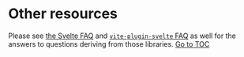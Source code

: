 
# Other resources


Please see [the Svelte FAQ](https://svelte.dev/faq) and [`vite-plugin-svelte` FAQ](https://github.com/sveltejs/vite-plugin-svelte/blob/main/docs/faq.md) as well for the answers to questions deriving from those libraries.
<span style='float: footnote;'><a href="../index.html#toc">Go to TOC</a></span>
